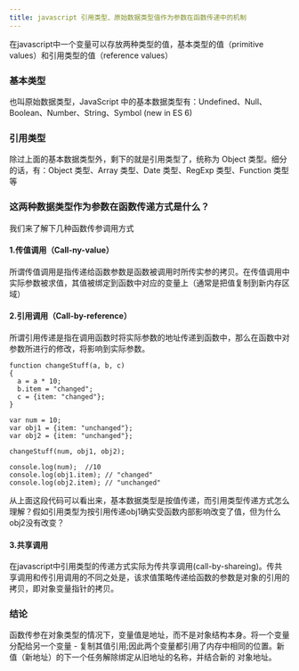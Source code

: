 ```yaml
---
title: javascript 引用类型、原始数据类型值作为参数在函数传递中的机制
---
```

在javascript中一个变量可以存放两种类型的值，基本类型的值（primitive values）和引用类型的值（reference values）
### 基本类型
也叫原始数据类型，JavaScript 中的基本数据类型有：Undefined、Null、Boolean、Number、String、Symbol (new in ES 6)
### 引用类型
除过上面的基本数据类型外，剩下的就是引用类型了，统称为 Object 类型。细分的话，有：Object 类型、Array 类型、Date 类型、RegExp 类型、Function 类型 等
### 这两种数据类型作为参数在函数传递方式是什么？
我们来了解下几种函数传参调用方式
#### 1.传值调用（Call-ny-value）
所谓传值调用是指传递给函数参数是函数被调用时所传实参的拷贝。在传值调用中实际参数被求值，其值被绑定到函数中对应的变量上（通常是把值复制到新内存区域）
#### 2.引用调用（Call-by-reference）
所谓引用传递是指在调用函数时将实际参数的地址传递到函数中，那么在函数中对参数所进行的修改，将影响到实际参数。
```
function changeStuff(a, b, c)
{
  a = a * 10;
  b.item = "changed";
  c = {item: "changed"};
}

var num = 10;
var obj1 = {item: "unchanged"};
var obj2 = {item: "unchanged"};

changeStuff(num, obj1, obj2);

console.log(num);  //10
console.log(obj1.item); // "changed"
console.log(obj2.item); // "unchanged"
```
从上面这段代码可以看出来，基本数据类型是按值传递，而引用类型传递方式怎么理解？假如引用类型为按引用传递obj1确实受函数内部影响改变了值，但为什么obj2没有改变？
####  3.共享调用
在javascript中引用类型的传递方式实际为传共享调用(call-by-shareing)。传共享调用和传引用调用的不同之处是，该求值策略传递给函数的参数是对象的引用的拷贝，即对象变量指针的拷贝。

### 结论
函数传参在对象类型的情况下，变量值是地址，而不是对象结构本身。将一个变量分配给另一个变量 - 复制其值引用;因此两个变量都引用了内存中相同的位置。新值（新地址）的下一个任务解除绑定从旧地址的名称，并结合新的
对象地址。
